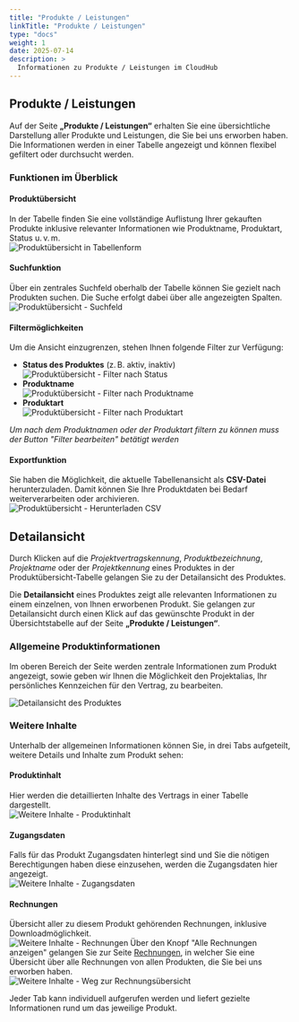 ```yaml
---
title: "Produkte / Leistungen"
linkTitle: "Produkte / Leistungen"
type: "docs"
weight: 1
date: 2025-07-14
description: >
  Informationen zu Produkte / Leistungen im CloudHub
---
```


## Produkte / Leistungen

Auf der Seite **„Produkte / Leistungen“** erhalten Sie eine übersichtliche Darstellung aller Produkte und Leistungen, die Sie bei uns erworben haben. Die Informationen werden in einer Tabelle angezeigt und können flexibel gefiltert oder durchsucht werden.

### Funktionen im Überblick

#### Produktübersicht

In der Tabelle finden Sie eine vollständige Auflistung Ihrer gekauften Produkte inklusive relevanter Informationen wie Produktname, Produktart, Status u. v. m.\
![Produktübersicht in Tabellenform](../img/products-services/products-table.png)

#### Suchfunktion

Über ein zentrales Suchfeld oberhalb der Tabelle können Sie gezielt nach Produkten suchen. Die Suche erfolgt dabei über alle angezeigten Spalten.\
![Produktübersicht - Suchfeld](../img/products-services/products-table-search-field.png)

#### Filtermöglichkeiten

Um die Ansicht einzugrenzen, stehen Ihnen folgende Filter zur Verfügung:

- **Status des Produktes** (z. B. aktiv, inaktiv)
![Produktübersicht - Filter nach Status](../img/products-services/products-table-filter-status.png)
- **Produktname**\
![Produktübersicht - Filter nach Produktname](../img/products-services/products-table-filter-productname.png)
- **Produktart**\
![Produktübersicht - Filter nach Produktart](../img/products-services/products-table-filter-producttype.png)

*Um nach dem Produktnamen oder der Produktart filtern zu können muss der Button "Filter bearbeiten" betätigt werden*

#### Exportfunktion

Sie haben die Möglichkeit, die aktuelle Tabellenansicht als **CSV-Datei** herunterzuladen. Damit können Sie Ihre Produktdaten bei Bedarf weiterverarbeiten oder archivieren.\
![Produktübersicht - Herunterladen CSV](../img/products-services/products-table-download-csv.png)

## Detailansicht

Durch Klicken auf die *Projektvertragskennung*, *Produktbezeichnung*, *Projektname* oder der *Projektkennung* eines Produktes in der Produktübersicht-Tabelle gelangen Sie zu der Detailansicht des Produktes.

Die **Detailansicht** eines Produktes zeigt alle relevanten Informationen zu einem einzelnen, von Ihnen erworbenen Produkt. Sie gelangen zur Detailansicht durch einen Klick auf das gewünschte Produkt in der Übersichtstabelle auf der Seite **„Produkte / Leistungen“**.

### Allgemeine Produktinformationen

Im oberen Bereich der Seite werden zentrale Informationen zum Produkt angezeigt, sowie geben wir Ihnen die Möglichkeit den Projektalias, Ihr persönliches Kennzeichen für den Vertrag, zu bearbeiten.

![Detailansicht des Produktes](../img/products-services/detail-view.png)

### Weitere Inhalte

Unterhalb der allgemeinen Informationen können Sie, in drei Tabs aufgeteilt, weitere Details und Inhalte zum Produkt sehen:

#### Produktinhalt

Hier werden die detaillierten Inhalte des Vertrags in einer Tabelle dargestellt.\
![Weitere Inhalte - Produktinhalt](../img/products-services/further-content-product-contents.png)

#### Zugangsdaten

Falls für das Produkt Zugangsdaten hinterlegt sind und Sie die nötigen Berechtigungen haben diese einzusehen, werden die Zugangsdaten hier angezeigt.\
![Weitere Inhalte - Zugangsdaten](../img/products-services/further-content-credentials.png)

#### Rechnungen

Übersicht aller zu diesem Produkt gehörenden Rechnungen, inklusive Downloadmöglichkeit.\
![Weitere Inhalte - Rechnungen](../img/products-services/further-content-invoices.png)
Über den Knopf "Alle Rechnungen anzeigen" gelangen Sie zur Seite [Rechnungen](../invoices), in welcher Sie eine Übersicht über alle Rechnungen von allen Produkten, die Sie bei uns erworben haben.\
![Weitere Inhalte - Weg zur Rechnungsübersicht](../img/products-services/further-content-show-all-invoices.png)

Jeder Tab kann individuell aufgerufen werden und liefert gezielte Informationen rund um das jeweilige Produkt.

